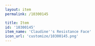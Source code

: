 ```yaml
---
layout: item
permalink: /10300145

title: Item
id: '10300145'
item_name: 'Claudine''s Resistance Face'
icon_url: 'customize/10300145.png'
---
```


